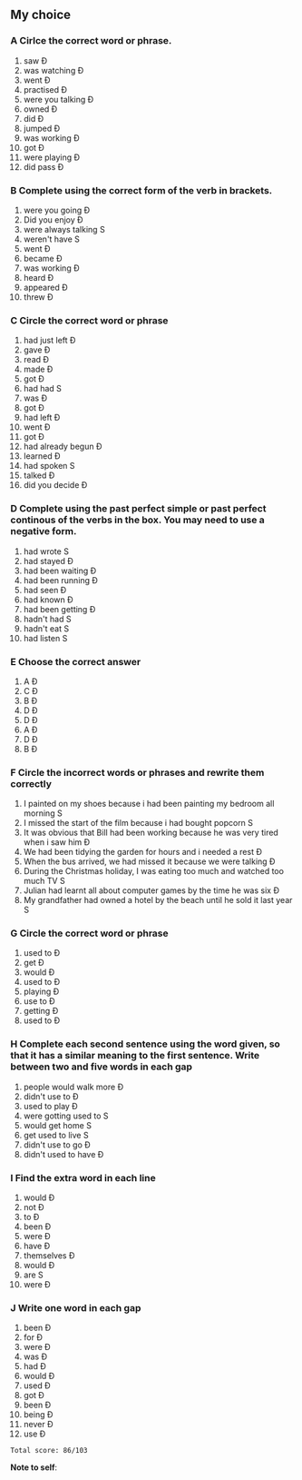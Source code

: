## My choice

### A Cirlce the correct word or phrase.

1. saw Đ
2. was watching Đ
3. went Đ
4. practised Đ
5. were you talking Đ
6. owned Đ
7. did Đ
8. jumped Đ
9. was working Đ
10. got Đ
11. were playing Đ
12. did pass Đ

### B Complete using the correct form of the verb in brackets.

1. were you going Đ
2. Did you enjoy Đ
3. were always talking S
4. weren't have S
5. went Đ
6. became Đ
7. was working Đ
8. heard Đ
9. appeared Đ
10. threw Đ

### C Circle the correct word or phrase

1. had just left Đ
2. gave Đ
3. read Đ
4. made Đ
5. got Đ
6. had had S
7. was Đ
8. got Đ
9. had left Đ
10. went Đ
11. got Đ
12. had already begun Đ
13. learned Đ
14. had spoken S
15. talked Đ
16. did you decide Đ

### D Complete using the past perfect simple or past perfect continous of the verbs in the box. You may need to use a negative form.

1. had wrote S
2. had stayed Đ
3. had been waiting Đ
4. had been running Đ
5. had seen Đ
6. had known Đ
7. had been getting Đ
8. hadn't had S
9. hadn't eat S
10. had listen S

### E Choose the correct answer

1. A Đ
2. C Đ
3. B Đ
4. D Đ
5. D Đ
6. A Đ
7. D Đ
8. B Đ

### F Circle the incorrect words or phrases and rewrite them correctly

1. I painted on my shoes because i had been painting my bedroom all morning S
2. I missed the start of the film because i had bought popcorn S
3. It was obvious that Bill had been working because he was very tired when i saw him Đ
4. We had been tidying the garden for hours and i needed a rest Đ
5. When the bus arrived, we had missed it because we were talking Đ
6. During the Christmas holiday, I was eating too much and watched too much TV S
7. Julian had learnt all about computer games by the time he was six Đ
8. My grandfather had owned a hotel by the beach until he sold it last year S

### G Circle the correct word or phrase

1. used to Đ
2. get Đ
3. would Đ
4. used to Đ
5. playing Đ
6. use to Đ
7. getting Đ
8. used to Đ

### H Complete each second sentence using the word given, so that it has a similar meaning to the first sentence. Write between two and five words in each gap

1. people would walk more Đ
2. didn't use to Đ
3. used to play Đ
4. were gotting used to S
5. would get home S
6. get used to live S
7. didn't use to go Đ
8. didn't used to have Đ

### I Find the extra word in each line

1. would Đ
2. not Đ
3. to Đ
4. been Đ
5. were Đ
6. have Đ
7. themselves Đ
8. would Đ
9. are S
10. were Đ

### J Write one word in each gap

1. been Đ
2. for Đ
3. were Đ
4. was Đ
5. had Đ
6. would Đ
7. used Đ
8. got Đ
9. been Đ
10. being Đ
11. never Đ
12. use Đ

```
Total score: 86/103
```

**Note to self**:
